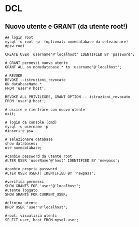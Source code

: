 # DCL
## Nuovo utente e GRANT (da utente root!)
    ## login root
    mysql -u root -p  (optional: nomedatabase da selezionare)
    #psw root

    CREATE USER 'username'@'localhost' IDENTIFIED BY 'password';

    # GRANT permessi nuovo utente
    GRANT ALL on nomedatabase.* to 'username'@'localhost'; 

    # REVOKE
    REVOKE --istruzioni_revocate
    ON databaseName.*
    FROM 'user'@'host';

    REVOKE ALL PRIVILEGES, GRANT OPTION -- istruzioni_revocate
    FROM 'user'@'host';

    # uscire e rientrare con nuovo utente
    exit;

    # login da console (cmd)
    mysql -u username -p
    #inserire psw

    # selezionare database
    show databases; 
    use nomedatabase;

    #cambio password da utente root
    ALTER USER 'userName'@'host' IDENTIFIED BY 'newpass';

    #cambio propria password 
    ALTER USER USER() IDENTIFIED BY 'newpass';

    #verifica permessi
    SHOW GRANTS FOR 'user'@'localhost';
    #utente loggato
    SHOW GRANTS FOR CURRENT_USER;

    #elimina utente
    DROP USER 'user'@'localhost';

    #root: visualizza utenti
    SELECT user, host FROM mysql.user;